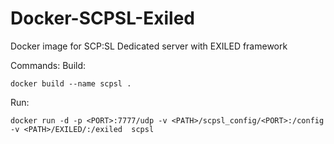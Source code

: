 # Docker-SCPSL-Exiled
Docker image for SCP:SL Dedicated server with EXILED framework

Commands:
  Build:
  ```
  docker build --name scpsl .
  ```
  Run:
  ```
  docker run -d -p <PORT>:7777/udp -v <PATH>/scpsl_config/<PORT>:/config -v <PATH>/EXILED/:/exiled  scpsl
  ```

